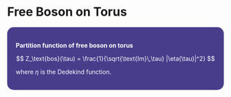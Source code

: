 <style>
    .katex {
        font-size: 1.1em;
    }
    .remark {
        border-radius: 15px;
        padding: 20px;
        background-color: SeaGreen;
        color: White;
    }
    .result {
        border-radius: 15px;
        padding: 20px;
        background-color: DarkSlateBlue;
        color: White;
    }
</style>

# Free Boson on Torus

<div class="result">

**Partition function of free boson on torus**

$$
Z_\text{bos}(\tau) 
= \frac{1}{\sqrt{\text{Im}\,\tau} |\eta(\tau)|^2}
$$

where $\eta$ is the Dedekind function.

</div><br>